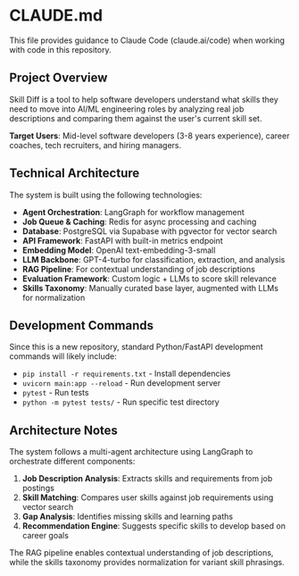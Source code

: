 # CLAUDE.md

This file provides guidance to Claude Code (claude.ai/code) when working with code in this repository.

## Project Overview

Skill Diff is a tool to help software developers understand what skills they need to move into AI/ML engineering roles by analyzing real job descriptions and comparing them against the user's current skill set.

**Target Users**: Mid-level software developers (3-8 years experience), career coaches, tech recruiters, and hiring managers.

## Technical Architecture

The system is built using the following technologies:

- **Agent Orchestration**: LangGraph for workflow management
- **Job Queue & Caching**: Redis for async processing and caching
- **Database**: PostgreSQL via Supabase with pgvector for vector search
- **API Framework**: FastAPI with built-in metrics endpoint
- **Embedding Model**: OpenAI text-embedding-3-small
- **LLM Backbone**: GPT-4-turbo for classification, extraction, and analysis
- **RAG Pipeline**: For contextual understanding of job descriptions
- **Evaluation Framework**: Custom logic + LLMs to score skill relevance
- **Skills Taxonomy**: Manually curated base layer, augmented with LLMs for normalization

## Development Commands

Since this is a new repository, standard Python/FastAPI development commands will likely include:
- `pip install -r requirements.txt` - Install dependencies
- `uvicorn main:app --reload` - Run development server
- `pytest` - Run tests
- `python -m pytest tests/` - Run specific test directory

## Architecture Notes

The system follows a multi-agent architecture using LangGraph to orchestrate different components:

1. **Job Description Analysis**: Extracts skills and requirements from job postings
2. **Skill Matching**: Compares user skills against job requirements using vector search
3. **Gap Analysis**: Identifies missing skills and learning paths
4. **Recommendation Engine**: Suggests specific skills to develop based on career goals

The RAG pipeline enables contextual understanding of job descriptions, while the skills taxonomy provides normalization for variant skill phrasings.
